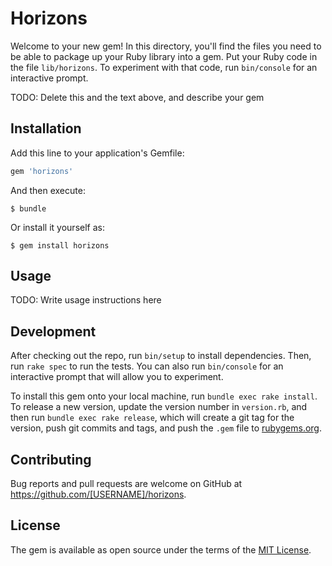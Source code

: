# Horizons

Welcome to your new gem! In this directory, you'll find the files you need to be able to package up your Ruby library into a gem. Put your Ruby code in the file `lib/horizons`. To experiment with that code, run `bin/console` for an interactive prompt.

TODO: Delete this and the text above, and describe your gem

## Installation

Add this line to your application's Gemfile:

```ruby
gem 'horizons'
```

And then execute:

    $ bundle

Or install it yourself as:

    $ gem install horizons

## Usage

TODO: Write usage instructions here

## Development

After checking out the repo, run `bin/setup` to install dependencies. Then, run `rake spec` to run the tests. You can also run `bin/console` for an interactive prompt that will allow you to experiment.

To install this gem onto your local machine, run `bundle exec rake install`. To release a new version, update the version number in `version.rb`, and then run `bundle exec rake release`, which will create a git tag for the version, push git commits and tags, and push the `.gem` file to [rubygems.org](https://rubygems.org).

## Contributing

Bug reports and pull requests are welcome on GitHub at https://github.com/[USERNAME]/horizons.


## License

The gem is available as open source under the terms of the [MIT License](http://opensource.org/licenses/MIT).

